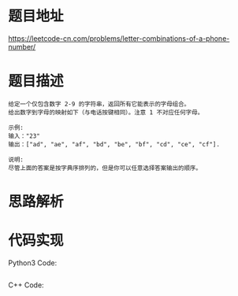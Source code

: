 # **题目地址**
https://leetcode-cn.com/problems/letter-combinations-of-a-phone-number/
# **题目描述**
```
给定一个仅包含数字 2-9 的字符串，返回所有它能表示的字母组合。
给出数字到字母的映射如下（与电话按键相同）。注意 1 不对应任何字母。

示例:
输入："23"
输出：["ad", "ae", "af", "bd", "be", "bf", "cd", "ce", "cf"].

说明:
尽管上面的答案是按字典序排列的，但是你可以任意选择答案输出的顺序。
```
# **思路解析**
# **代码实现**
Python3 Code:
```

```
C++ Code:
```

```
